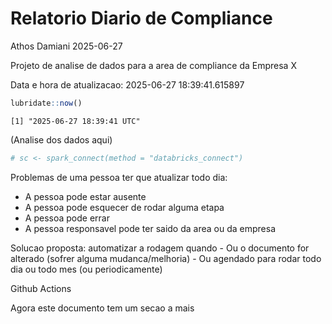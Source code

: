 # Relatorio Diario de Compliance
Athos Damiani
2025-06-27

Projeto de analise de dados para a area de compliance da Empresa X

Data e hora de atualizacao: 2025-06-27 18:39:41.615897

``` r
lubridate::now()
```

    [1] "2025-06-27 18:39:41 UTC"

(Analise dos dados aqui)

``` r
# sc <- spark_connect(method = "databricks_connect")
```

Problemas de uma pessoa ter que atualizar todo dia:

-   A pessoa pode estar ausente
-   A pessoa pode esquecer de rodar alguma etapa
-   A pessoa pode errar
-   A pessoa responsavel pode ter saido da area ou da empresa

Solucao proposta: automatizar a rodagem quando - Ou o documento for
alterado (sofrer alguma mudanca/melhoria) - Ou agendado para rodar todo
dia ou todo mes (ou periodicamente)

Github Actions

Agora este documento tem um secao a mais
